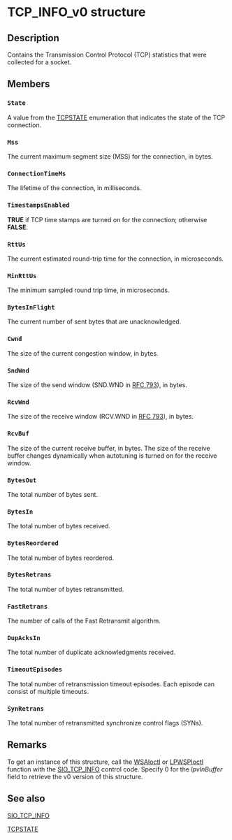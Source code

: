 # TCP_INFO_v0 structure

## Description

Contains the Transmission Control Protocol (TCP) statistics that were collected for a socket.

## Members

### `State`

A value from the [TCPSTATE](https://learn.microsoft.com/windows/desktop/api/mstcpip/ne-mstcpip-tcpstate) enumeration that indicates the state of the TCP connection.

### `Mss`

The current maximum segment size (MSS) for the connection, in bytes.

### `ConnectionTimeMs`

The lifetime of the connection, in milliseconds.

### `TimestampsEnabled`

**TRUE** if TCP time stamps are turned on for the connection; otherwise **FALSE**.

### `RttUs`

The current estimated round-trip time for the connection, in microseconds.

### `MinRttUs`

The minimum sampled round trip time, in microseconds.

### `BytesInFlight`

The current number of sent bytes that are unacknowledged.

### `Cwnd`

The size of the current congestion window, in bytes.

### `SndWnd`

The size of the send window (SND.WND in [RFC 793](https://tools.ietf.org/html/rfc793)), in bytes.

### `RcvWnd`

 The size of the receive window (RCV.WND in [RFC 793](https://tools.ietf.org/html/rfc793)), in bytes.

### `RcvBuf`

The size of the current receive buffer, in bytes. The size of the receive buffer changes dynamically when autotuning is turned on for the receive window.

### `BytesOut`

The total number of bytes sent.

### `BytesIn`

The total number of bytes received.

### `BytesReordered`

The total number of bytes reordered.

### `BytesRetrans`

The total number of bytes retransmitted.

### `FastRetrans`

The number of calls of the Fast Retransmit algorithm.

### `DupAcksIn`

The total number of duplicate acknowledgments received.

### `TimeoutEpisodes`

The total number of retransmission timeout episodes. Each episode can consist of multiple timeouts.

### `SynRetrans`

The total number of retransmitted synchronize control flags (SYNs).

## Remarks

To get an instance of this structure, call the
[WSAIoctl](https://learn.microsoft.com/windows/desktop/api/winsock2/nf-winsock2-wsaioctl) or [LPWSPIoctl](https://learn.microsoft.com/previous-versions/windows/hardware/network/ff566296(v=vs.85)) function with the [SIO_TCP_INFO](https://learn.microsoft.com/windows/win32/winsock/sio-tcp-info)
control code. Specify 0 for the *lpvInBuffer* field to retrieve the v0 version of this structure.

## See also

[SIO_TCP_INFO](https://learn.microsoft.com/windows/win32/winsock/sio-tcp-info)

[TCPSTATE](https://learn.microsoft.com/windows/desktop/api/mstcpip/ne-mstcpip-tcpstate)